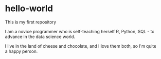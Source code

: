 # hello-world
This is my first repository

I am a novice programmer who is self-teaching herself R, Python, SQL - to advance in the data science world.

I live in the land of cheese and chocolate, and I love them both, so I'm quite a happy person.

